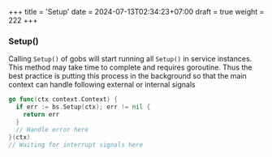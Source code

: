 +++
title = 'Setup'
date = 2024-07-13T02:34:23+07:00
draft = true
weight = 222
+++

### Setup()
Calling `Setup()` of gobs will start running all `Setup()` in service instances. This method may take time to complete and requires goroutine. Thus the best practice is putting this process in the background so that the main context can handle following external or internal signals
```go {style=tokyonight-night}
go func(ctx context.Context) {
  if err := bs.Setup(ctx); err != nil {
    return err
  }
  // Handle error here
}(ctx)
// Waiting for interrupt signals here
```
